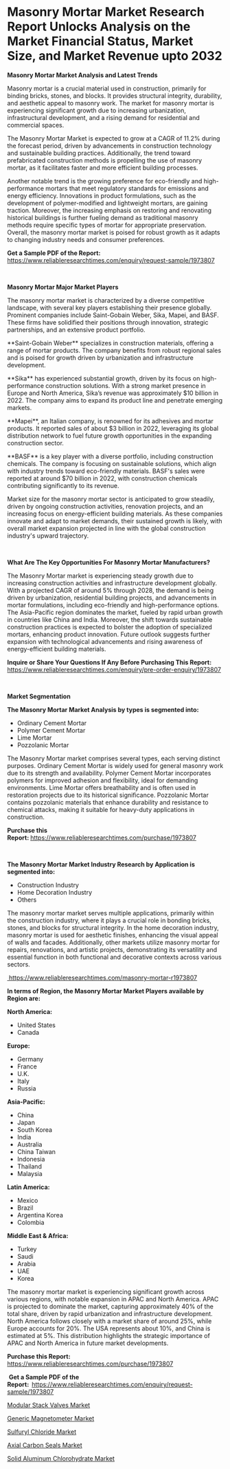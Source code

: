 <p><h1>Masonry Mortar Market Research Report Unlocks Analysis on the Market Financial Status, Market Size, and Market Revenue upto 2032</h1></p><p><strong>Masonry Mortar Market Analysis and Latest Trends</strong></p>
<p><p>Masonry mortar is a crucial material used in construction, primarily for binding bricks, stones, and blocks. It provides structural integrity, durability, and aesthetic appeal to masonry work. The market for masonry mortar is experiencing significant growth due to increasing urbanization, infrastructural development, and a rising demand for residential and commercial spaces. </p><p>The Masonry Mortar Market is expected to grow at a CAGR of 11.2% during the forecast period, driven by advancements in construction technology and sustainable building practices. Additionally, the trend toward prefabricated construction methods is propelling the use of masonry mortar, as it facilitates faster and more efficient building processes. </p><p>Another notable trend is the growing preference for eco-friendly and high-performance mortars that meet regulatory standards for emissions and energy efficiency. Innovations in product formulations, such as the development of polymer-modified and lightweight mortars, are gaining traction. Moreover, the increasing emphasis on restoring and renovating historical buildings is further fueling demand as traditional masonry methods require specific types of mortar for appropriate preservation. Overall, the masonry mortar market is poised for robust growth as it adapts to changing industry needs and consumer preferences.</p></p>
<p><strong>Get a Sample PDF of the Report:&nbsp;</strong> <a href="https://www.reliableresearchtimes.com/enquiry/request-sample/1973807?utm_campaign=1994&utm_medium=2&utm_source=Github&utm_content=ia&utm_term=31012025&utm_id=masonry-mortar">https://www.reliableresearchtimes.com/enquiry/request-sample/1973807</a></p>
<p>&nbsp;</p>
<p><strong>Masonry Mortar Major Market Players</strong></p>
<p><p>The masonry mortar market is characterized by a diverse competitive landscape, with several key players establishing their presence globally. Prominent companies include Saint-Gobain Weber, Sika, Mapei, and BASF. These firms have solidified their positions through innovation, strategic partnerships, and an extensive product portfolio.</p><p>**Saint-Gobain Weber** specializes in construction materials, offering a range of mortar products. The company benefits from robust regional sales and is poised for growth driven by urbanization and infrastructure development.</p><p>**Sika** has experienced substantial growth, driven by its focus on high-performance construction solutions. With a strong market presence in Europe and North America, Sika’s revenue was approximately $10 billion in 2022. The company aims to expand its product line and penetrate emerging markets.</p><p>**Mapei**, an Italian company, is renowned for its adhesives and mortar products. It reported sales of about $3 billion in 2022, leveraging its global distribution network to fuel future growth opportunities in the expanding construction sector.</p><p>**BASF** is a key player with a diverse portfolio, including construction chemicals. The company is focusing on sustainable solutions, which align with industry trends toward eco-friendly materials. BASF's sales were reported at around $70 billion in 2022, with construction chemicals contributing significantly to its revenue.</p><p>Market size for the masonry mortar sector is anticipated to grow steadily, driven by ongoing construction activities, renovation projects, and an increasing focus on energy-efficient building materials. As these companies innovate and adapt to market demands, their sustained growth is likely, with overall market expansion projected in line with the global construction industry's upward trajectory.</p></p>
<p>&nbsp;</p>
<p><strong>What Are The Key Opportunities For Masonry Mortar Manufacturers?</strong></p>
<p><p>The Masonry Mortar market is experiencing steady growth due to increasing construction activities and infrastructure development globally. With a projected CAGR of around 5% through 2028, the demand is being driven by urbanization, residential building projects, and advancements in mortar formulations, including eco-friendly and high-performance options. The Asia-Pacific region dominates the market, fueled by rapid urban growth in countries like China and India. Moreover, the shift towards sustainable construction practices is expected to bolster the adoption of specialized mortars, enhancing product innovation. Future outlook suggests further expansion with technological advancements and rising awareness of energy-efficient building materials.</p></p>
<p><strong>Inquire or Share Your Questions If Any Before Purchasing This Report:</strong> <a href="https://www.reliableresearchtimes.com/enquiry/pre-order-enquiry/1973807?utm_campaign=1994&utm_medium=2&utm_source=Github&utm_content=ia&utm_term=31012025&utm_id=masonry-mortar">https://www.reliableresearchtimes.com/enquiry/pre-order-enquiry/1973807</a></p>
<p>&nbsp;</p>
<p><strong>Market Segmentation</strong></p>
<p><strong>The Masonry Mortar Market Analysis by types is segmented into:</strong></p>
<p><ul><li>Ordinary Cement Mortar</li><li>Polymer Cement Mortar</li><li>Lime Mortar</li><li>Pozzolanic Mortar</li></ul></p>
<p><p>The Masonry Mortar market comprises several types, each serving distinct purposes. Ordinary Cement Mortar is widely used for general masonry work due to its strength and availability. Polymer Cement Mortar incorporates polymers for improved adhesion and flexibility, ideal for demanding environments. Lime Mortar offers breathability and is often used in restoration projects due to its historical significance. Pozzolanic Mortar contains pozzolanic materials that enhance durability and resistance to chemical attacks, making it suitable for heavy-duty applications in construction.</p></p>
<p><strong>Purchase this Report:&nbsp;</strong><a href="https://www.reliableresearchtimes.com/purchase/1973807?utm_campaign=1994&utm_medium=2&utm_source=Github&utm_content=ia&utm_term=31012025&utm_id=masonry-mortar">https://www.reliableresearchtimes.com/purchase/1973807</a></p>
<p>&nbsp;</p>
<p><strong>The Masonry Mortar Market Industry Research by Application is segmented into:</strong></p>
<p><ul><li>Construction Industry</li><li>Home Decoration Industry</li><li>Others</li></ul></p>
<p><p>The masonry mortar market serves multiple applications, primarily within the construction industry, where it plays a crucial role in bonding bricks, stones, and blocks for structural integrity. In the home decoration industry, masonry mortar is used for aesthetic finishes, enhancing the visual appeal of walls and facades. Additionally, other markets utilize masonry mortar for repairs, renovations, and artistic projects, demonstrating its versatility and essential function in both functional and decorative contexts across various sectors.</p></p>
<p><a href="https://www.reliableresearchtimes.com/masonry-mortar-r1973807?utm_campaign=1994&utm_medium=2&utm_source=Github&utm_content=ia&utm_term=31012025&utm_id=masonry-mortar">&nbsp;https://www.reliableresearchtimes.com/masonry-mortar-r1973807</a></p>
<p><strong>In terms of Region, the Masonry Mortar Market Players available by Region are:</strong></p>
<p>
    <p> <strong> North America: </strong>
        <ul>
            <li>United States</li>
            <li>Canada</li>
        </ul>
        </p> 
    <p> <strong> Europe: </strong>
        <ul>
            <li>Germany</li>
            <li>France</li>
            <li>U.K.</li>
            <li>Italy</li>
            <li>Russia</li>
        </ul>
        </p> 
    <p> <strong> Asia-Pacific: </strong>
        <ul>
            <li>China</li>
            <li>Japan</li>
            <li>South Korea</li>
            <li>India</li>
            <li>Australia</li>
            <li>China Taiwan</li>
            <li>Indonesia</li>
            <li>Thailand</li>
            <li>Malaysia</li>
        </ul>
        </p> 
    <p> <strong> Latin America: </strong>
        <ul>
            <li>Mexico</li>
            <li>Brazil</li>
            <li>Argentina Korea</li>
            <li>Colombia</li>
        </ul>
        </p> 
    <p> <strong> Middle East & Africa: </strong>
        <ul>
            <li>Turkey</li>
            <li>Saudi</li>
            <li>Arabia</li>
            <li>UAE</li>
            <li>Korea</li>
        </ul>
    </p>
    </p>
<p><p>The masonry mortar market is experiencing significant growth across various regions, with notable expansion in APAC and North America. APAC is projected to dominate the market, capturing approximately 40% of the total share, driven by rapid urbanization and infrastructure development. North America follows closely with a market share of around 25%, while Europe accounts for 20%. The USA represents about 10%, and China is estimated at 5%. This distribution highlights the strategic importance of APAC and North America in future market developments.</p></p>
<p><strong>Purchase this Report: </strong><a href="https://www.reliableresearchtimes.com/purchase/1973807?utm_campaign=1994&utm_medium=2&utm_source=Github&utm_content=ia&utm_term=31012025&utm_id=masonry-mortar">https://www.reliableresearchtimes.com/purchase/1973807</a></p>
<p>&nbsp;<strong>Get a Sample PDF of the Report:&nbsp;&nbsp;</strong><a href="https://www.reliableresearchtimes.com/enquiry/request-sample/1973807?utm_campaign=1994&utm_medium=2&utm_source=Github&utm_content=ia&utm_term=31012025&utm_id=masonry-mortar">https://www.reliableresearchtimes.com/enquiry/request-sample/1973807</a></p>
<p><strong></strong></p>
<p><p><a href="https://www.linkedin.com/pulse/modular-stack-valves-market-forecastfor-year2025-2032-gxgzf?utm_campaign=1994&utm_medium=2&utm_source=Github&utm_content=ia&utm_term=31012025&utm_id=masonry-mortar">Modular Stack Valves Market</a></p><p><a href="https://www.linkedin.com/pulse/unveiling-future-generic-magnetometer-market-analysis-0okdf?utm_campaign=1994&utm_medium=2&utm_source=Github&utm_content=ia&utm_term=31012025&utm_id=masonry-mortar">Generic Magnetometer Market</a></p><p><a href="https://github.com/juniordelafrance/Market-Research-Report-List-5/blob/main/sulfuryl-chloride-market.md?utm_campaign=1994&utm_medium=2&utm_source=Github&utm_content=ia&utm_term=31012025&utm_id=masonry-mortar">Sulfuryl Chloride Market</a></p><p><a href="https://www.linkedin.com/pulse/axial-carbon-seals-market-trends-share-analysis-size-lcidf?utm_campaign=1994&utm_medium=2&utm_source=Github&utm_content=ia&utm_term=31012025&utm_id=masonry-mortar">Axial Carbon Seals Market</a></p><p><a href="https://www.linkedin.com/pulse/102-cagr-forecast-forthe-solid-aluminum-chlorohydrate-marketfrom-mntpf?utm_campaign=1994&utm_medium=2&utm_source=Github&utm_content=ia&utm_term=31012025&utm_id=masonry-mortar">Solid Aluminum Chlorohydrate Market</a></p></p>